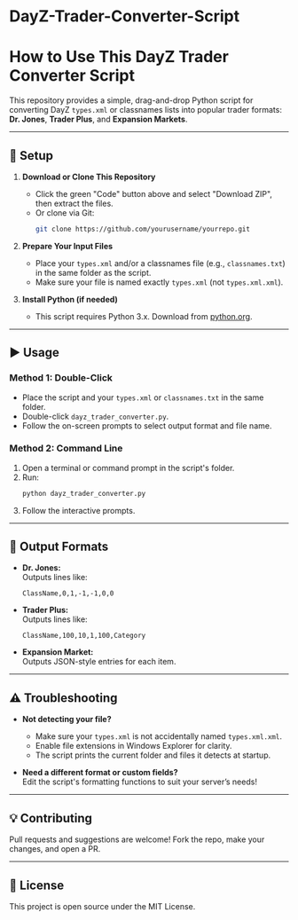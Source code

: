 # DayZ-Trader-Converter-Script

# How to Use This DayZ Trader Converter Script

This repository provides a simple, drag-and-drop Python script for converting DayZ `types.xml` or classnames lists into popular trader formats: **Dr. Jones**, **Trader Plus**, and **Expansion Markets**.

---

## 📁 Setup

1. **Download or Clone This Repository**
    - Click the green "Code" button above and select "Download ZIP", then extract the files.
    - Or clone via Git:
      ```sh
      git clone https://github.com/yourusername/yourrepo.git
      ```

2. **Prepare Your Input Files**
    - Place your `types.xml` and/or a classnames file (e.g., `classnames.txt`) in the same folder as the script.
    - Make sure your file is named exactly `types.xml` (not `types.xml.xml`).

3. **Install Python (if needed)**
    - This script requires Python 3.x. Download from [python.org](https://www.python.org/downloads/).

---

## ▶️ Usage

### **Method 1: Double-Click**

- Place the script and your `types.xml` or `classnames.txt` in the same folder.
- Double-click `dayz_trader_converter.py`.
- Follow the on-screen prompts to select output format and file name.

### **Method 2: Command Line**

1. Open a terminal or command prompt in the script's folder.
2. Run:
    ```sh
    python dayz_trader_converter.py
    ```
3. Follow the interactive prompts.

---

## 📝 Output Formats

- **Dr. Jones:**  
  Outputs lines like:  
  ```
  ClassName,0,1,-1,-1,0,0
  ```

- **Trader Plus:**  
  Outputs lines like:  
  ```
  ClassName,100,10,1,100,Category
  ```

- **Expansion Market:**  
  Outputs JSON-style entries for each item.

---

## ⚠️ Troubleshooting

- **Not detecting your file?**
    - Make sure your `types.xml` is not accidentally named `types.xml.xml`.
    - Enable file extensions in Windows Explorer for clarity.
    - The script prints the current folder and files it detects at startup.

- **Need a different format or custom fields?**  
  Edit the script's formatting functions to suit your server’s needs!

---

## 💡 Contributing

Pull requests and suggestions are welcome! Fork the repo, make your changes, and open a PR.

---

## 📜 License

This project is open source under the MIT License.

